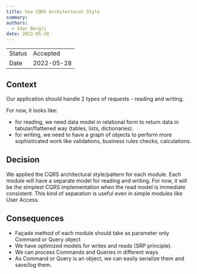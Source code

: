 ```yaml
---
title: Use CQRS Architectural Style
summary:
authors:
  - Idar Bergli
date: 2022-05-28
---
```


|        |            |
|--------|------------|
| Status | Accepted   |
| Date   | 2022-05-28 |

## Context

Our application should handle 2 types of requests - reading and writing. </br>

For now, it looks like:</br>

- for reading, we need data model in relational form to return data in tabular/flattened way (tables, lists, dictionaries).
- for writing, we need to have a graph of objects to perform more sophisticated work like validations, business rules checks, calculations.

## Decision

We applied the CQRS architectural style/pattern for each module. Each module will have a separate model for reading and writing. For now, it will be 
the simplest CQRS implementation when the read model is immediate consistent. This kind of separation is useful even in simple modules like User Access.

## Consequences

- Façade method of each module should take as parameter only Command or Query object
- We have optimized models for writes and reads (SRP principle).
- We can process Commands and Queries in different ways
- As Command or Query is an object, we can easily serialize them and save/log them.
